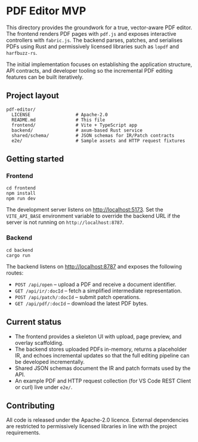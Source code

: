 # PDF Editor MVP

This directory provides the groundwork for a true, vector-aware PDF editor. The
frontend renders PDF pages with `pdf.js` and exposes interactive controllers
with `fabric.js`. The backend parses, patches, and serialises PDFs using Rust
and permissively licensed libraries such as `lopdf` and `harfbuzz-rs`.

The initial implementation focuses on establishing the application structure,
API contracts, and developer tooling so the incremental PDF editing features can
be built iteratively.

## Project layout

```
pdf-editor/
  LICENSE                 # Apache-2.0
  README.md               # This file
  frontend/               # Vite + TypeScript app
  backend/                # axum-based Rust service
  shared/schema/          # JSON schemas for IR/Patch contracts
  e2e/                    # Sample assets and HTTP request fixtures
```

## Getting started

### Frontend

```
cd frontend
npm install
npm run dev
```

The development server listens on <http://localhost:5173>. Set the `VITE_API_BASE`
environment variable to override the backend URL if the server is not running on
`http://localhost:8787`.

### Backend

```
cd backend
cargo run
```

The backend listens on <http://localhost:8787> and exposes the following routes:

- `POST /api/open` – upload a PDF and receive a document identifier.
- `GET /api/ir/:docId` – fetch a simplified intermediate representation.
- `POST /api/patch/:docId` – submit patch operations.
- `GET /api/pdf/:docId` – download the latest PDF bytes.

## Current status

- The frontend provides a skeleton UI with upload, page preview, and overlay
  scaffolding.
- The backend stores uploaded PDFs in-memory, returns a placeholder IR, and
  echoes incremental updates so that the full editing pipeline can be developed
  incrementally.
- Shared JSON schemas document the IR and patch formats used by the API.
- An example PDF and HTTP request collection (for VS Code REST Client or curl)
  live under `e2e/`.

## Contributing

All code is released under the Apache-2.0 licence. External dependencies are
restricted to permissively licensed libraries in line with the project
requirements.
